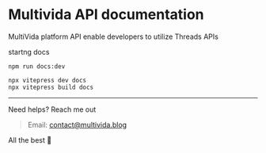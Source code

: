 # Multivida API documentation

MultiVida platform API enable developers to utilize Threads APIs

startng docs
```
npm run docs:dev
```

```
npx vitepress dev docs
npx vitepress build docs
```

----- 
Need helps? Reach me out

> Email: contact@multivida.blog

All the best :beer:
